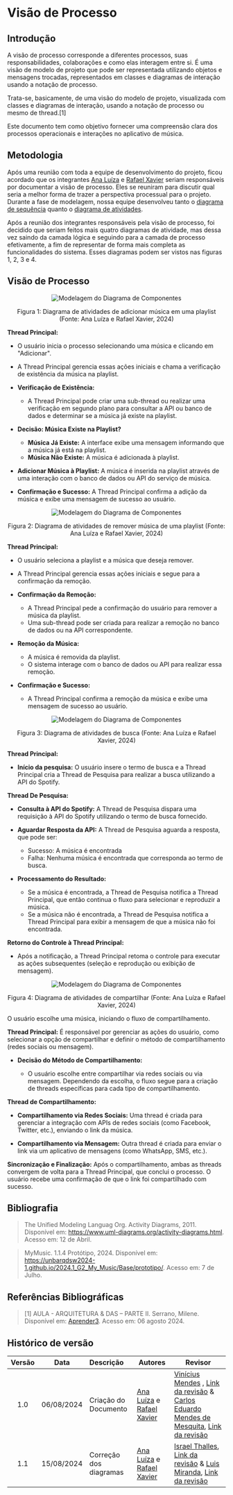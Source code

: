 # Visão de Processo

## Introdução

A visão de processo corresponde a diferentes processos, suas responsabilidades, colaborações e como elas interagem entre si. É uma visão de modelo de projeto que pode ser representada utilizando objetos e mensagens trocadas, representados em classes e diagramas de interação usando a notação de processo.

Trata-se, basicamente, de uma visão do modelo de projeto, visualizada com classes e diagramas de interação, usando a notação de processo ou mesmo de thread.[1]

Este documento tem como objetivo fornecer uma compreensão clara dos processos operacionais e interações no aplicativo de música.

## Metodologia

Após uma reunião com toda a equipe de desenvolvimento do projeto, ficou acordado que os integrantes [Ana Luíza](https://github.com/analuizargds) e [Rafael Xavier](https://github.com/rafaelxavierr) seriam responsáveis por documentar a visão de processo. Eles se reuniram para discutir qual seria a melhor forma de trazer a perspectiva processual para o projeto. Durante a fase de modelagem, nossa equipe desenvolveu tanto o [diagrama de sequência](https://unbarqdsw2024-1.github.io/2024.1_G2_My_Music/Modelagem/diagramaSequencia/) quanto o [diagrama de atividades](https://unbarqdsw2024-1.github.io/2024.1_G2_My_Music/Modelagem/diagramaAtividades/).  

Após a reunião dos integrantes responsáveis pela visão de processo, foi decidido que seriam feitos mais quatro diagramas de atividade, mas dessa vez saindo da camada lógica e seguindo para a camada de processo efetivamente, a fim de representar de forma mais completa as funcionalidades do sistema. Esses diagramas podem ser vistos nas figuras 1, 2, 3 e 4.

## Visão de Processo

<div style="text-align: center">
  <img src="../../Assets/AtivAdicionarPlaylist.png" alt="Modelagem do Diagrama de Componentes" title="Título da Imagem" />
  <p>Figura 1: Diagrama de atividades de adicionar música em uma playlist (Fonte: Ana Luíza e Rafael Xavier, 2024)</p>
</div>

**Thread Principal:**
  - O usuário inicia o processo selecionando uma música e clicando em "Adicionar".
  - A Thread Principal gerencia essas ações iniciais e chama a verificação de existência da música na playlist.

  - **Verificação de Existência:**
    - A Thread Principal pode criar uma sub-thread ou realizar uma verificação em segundo plano para consultar a API ou banco de dados e determinar se a música já existe na playlist.

  - **Decisão: Música Existe na Playlist?**
    - **Música Já Existe:** A interface exibe uma mensagem informando que a música já está na playlist.
    - **Música Não Existe:** A música é adicionada à playlist.

  - **Adicionar Música à Playlist:** A música é inserida na playlist através de uma interação com o banco de dados ou API do serviço de música.

  - **Confirmação e Sucesso:** A Thread Principal confirma a adição da música e exibe uma mensagem de sucesso ao usuário.


<div style="text-align: center">
  <img src="../../Assets/AtivRemoverPlaylist.png" alt="Modelagem do Diagrama de Componentes" title="Título da Imagem" />
  <p>Figura 2: Diagrama de atividades de remover música de uma playlist (Fonte: Ana Luíza e Rafael Xavier, 2024)</p>
</div>


**Thread Principal:**
  - O usuário seleciona a playlist e a música que deseja remover.
  - A Thread Principal gerencia essas ações iniciais e segue para a confirmação da remoção.

  - **Confirmação da Remoção:**
    - A Thread Principal pede a confirmação do usuário para remover a música da playlist.
    - Uma sub-thread pode ser criada para realizar a remoção no banco de dados ou na API correspondente.

  - **Remoção da Música:**
    - A música é removida da playlist.
    - O sistema interage com o banco de dados ou API para realizar essa remoção.

  - **Confirmação e Sucesso:**
    - A Thread Principal confirma a remoção da música e exibe uma mensagem de sucesso ao usuário.

<div style="text-align: center">
  <img src="../../Assets/AtivBuscarMusica.jpeg" alt="Modelagem do Diagrama de Componentes" title="Título da Imagem" />
  <p>Figura 3: Diagrama de atividades de busca (Fonte: Ana Luíza e Rafael Xavier, 2024)</p>
</div>

**Thread Principal:**

- **Início da pesquisa:** O usuário insere o termo de busca e a Thread Principal cria a Thread de Pesquisa para realizar a busca utilizando a API do Spotify.

**Thread De Pesquisa:**

- **Consulta à API do Spotify:** A Thread de Pesquisa dispara uma requisição à API do Spotify utilizando o termo de busca fornecido.

- **Aguardar Resposta da API:** A Thread de Pesquisa aguarda a resposta, que pode ser:
  - Sucesso: A música é encontrada
  - Falha: Nenhuma música é encontrada que corresponda ao termo de busca.

- **Processamento do Resultado:** 
  - Se a música é encontrada, a Thread de Pesquisa notifica a Thread Principal, que então continua o fluxo para selecionar e reproduzir a música.
  - Se a música não é encontrada, a Thread de Pesquisa notifica a Thread Principal para exibir a mensagem de que a música não foi encontrada.


**Retorno do Controle à Thread Principal:** 

- Após a notificação, a Thread Principal retoma o controle para executar as ações subsequentes (seleção e reprodução ou exibição de mensagem).

<div style="text-align: center">
  <img src="../../Assets/AtivCompartilhar.png" alt="Modelagem do Diagrama de Componentes" title="Título da Imagem" />
  <p>Figura 4: Diagrama de atividades de compartilhar (Fonte: Ana Luíza e Rafael Xavier, 2024)</p>
</div>

O usuário escolhe uma música, iniciando o fluxo de compartilhamento.

**Thread Principal:** É responsável por gerenciar as ações do usuário, como selecionar a opção de compartilhar e definir o método de compartilhamento (redes sociais ou mensagem).
- **Decisão do Método de Compartilhamento:**

  - O usuário escolhe entre compartilhar via redes sociais ou via mensagem.
Dependendo da escolha, o fluxo segue para a criação de threads específicas para cada tipo de compartilhamento.

**Thread de Compartilhamento:**

- **Compartilhamento via Redes Sociais:** Uma thread é criada para gerenciar a integração com APIs de redes sociais (como Facebook, Twitter, etc.), enviando o link da música.

- **Compartilhamento via Mensagem:** Outra thread é criada para enviar o link via um aplicativo de mensagens (como WhatsApp, SMS, etc.).

**Sincronização e Finalização:** Após o compartilhamento, ambas as threads convergem de volta para a Thread Principal, que conclui o processo. O usuário recebe uma confirmação de que o link foi compartilhado com sucesso.

## Bibliografia

> The Unified Modeling Languag Org. Activity Diagrams, 2011. Disponível em: https://www.uml-diagrams.org/activity-diagrams.html. Acesso em: 12 de Abril.

> MyMusic. 1.1.4 Protótipo, 2024. Disponível em: https://unbarqdsw2024-1.github.io/2024.1_G2_My_Music/Base/prototipo/. Acesso em: 7 de Julho.

## Referências Bibliográficas 

> [1] AULA - ARQUITETURA & DAS – PARTE II. Serrano, Milene. Disponível em: [Aprender3](https://aprender3.unb.br/). Acesso em: 06 agosto 2024.


## Histórico de versão

| Versão | Data      | Descrição | Autores | Revisor |
| :-:    | :-----:   | :------   | ----  | ------- |
| 1.0    |06/08/2024 | Criação do Documento | [Ana Luíza](https://github.com/analuizargds) e [Rafael Xavier](https://github.com/rafaelxavierr) | [Vinícius Mendes](https://github.com/yabamiah) , [Link da revisão](https://github.com/UnBArqDsw2024-1/2024.1_G2_My_Music/pull/85)  & [Carlos Eduardo Mendes de Mesquita](https://github.com/CarlosEduardoMendesdeMesquita), [Link da revisão](https://github.com/UnBArqDsw2024-1/2024.1_G2_My_Music/pull/85) |
| 1.1    |15/08/2024 | Correção dos diagramas | [Ana Luíza](https://github.com/analuizargds) e [Rafael Xavier](https://github.com/rafaelxavierr) | [Israel Thalles](https://github.com/IsraelThalles), [Link da revisão](https://github.com/UnBArqDsw2024-1/2024.1_G2_My_Music/pull/124#pullrequestreview-2241497107) & [Luis Miranda](https://github.com/LuisMiranda10), [Link da revisão](https://github.com/UnBArqDsw2024-1/2024.1_G2_My_Music/pull/124#pullrequestreview-2241497107)|
